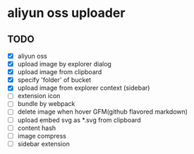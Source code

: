 # aliyun oss uploader


## TODO

* [x] aliyun oss
* [x] upload image by explorer dialog
* [x] upload image from clipboard
* [x] specify 'folder' of bucket
* [x] upload image from explorer context (sidebar)
* [ ] extension icon
* [ ] bundle by webpack
* [ ] delete image when hover GFM(github flavored markdown)
* [ ] upload embed svg as *.svg from clipboard
* [ ] content hash
* [ ] image compress
* [ ] sidebar extension